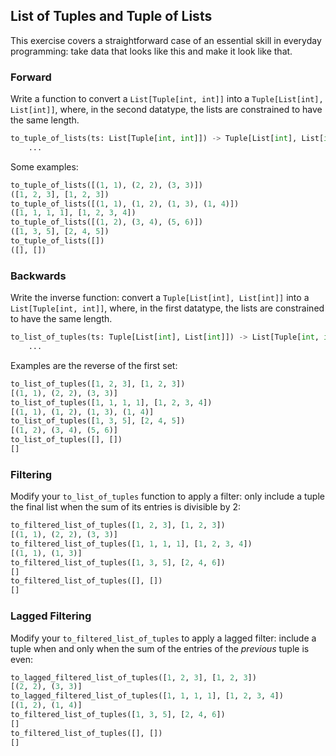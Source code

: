 ## List of Tuples and Tuple of Lists
This exercise covers a straightforward case of an essential skill in everyday programming: take data that looks like this and make it look like that.

### Forward
Write a function to convert a `List[Tuple[int, int]]` into a `Tuple[List[int], List[int]]`, where, in the second datatype, the lists are constrained to have the same length.

```python
to_tuple_of_lists(ts: List[Tuple[int, int]]) -> Tuple[List[int], List[int]]:
    ...
```

Some examples:

```python
to_tuple_of_lists([(1, 1), (2, 2), (3, 3)])
([1, 2, 3], [1, 2, 3])
to_tuple_of_lists([(1, 1), (1, 2), (1, 3), (1, 4)])
([1, 1, 1, 1], [1, 2, 3, 4])
to_tuple_of_lists([(1, 2), (3, 4), (5, 6)])
([1, 3, 5], [2, 4, 5])
to_tuple_of_lists([])
([], [])
```

### Backwards
Write the inverse function: convert a `Tuple[List[int], List[int]]` into a `List[Tuple[int, int]]`, where, in the first datatype, the lists are constrained to have the same length.

```python
to_list_of_tuples(ts: Tuple[List[int], List[int]]) -> List[Tuple[int, int]])
    ...
```

Examples are the reverse of the first set:

```python
to_list_of_tuples([1, 2, 3], [1, 2, 3])
[(1, 1), (2, 2), (3, 3)]
to_list_of_tuples([1, 1, 1, 1], [1, 2, 3, 4])
[(1, 1), (1, 2), (1, 3), (1, 4)]
to_list_of_tuples([1, 3, 5], [2, 4, 5])
[(1, 2), (3, 4), (5, 6)]
to_list_of_tuples([], [])
[]
```

### Filtering
Modify your `to_list_of_tuples` function to apply a filter: only include a tuple the final list when the sum of its entries is divisible by 2:

```python
to_filtered_list_of_tuples([1, 2, 3], [1, 2, 3])
[(1, 1), (2, 2), (3, 3)]
to_filtered_list_of_tuples([1, 1, 1, 1], [1, 2, 3, 4])
[(1, 1), (1, 3)]
to_filtered_list_of_tuples([1, 3, 5], [2, 4, 6])
[]
to_filtered_list_of_tuples([], [])
[]
```

### Lagged Filtering
Modify your `to_filtered_list_of_tuples` to apply a lagged filter: include a tuple when and only when the sum of the entries of the *previous* tuple is even:

```python
to_lagged_filtered_list_of_tuples([1, 2, 3], [1, 2, 3])
[(2, 2), (3, 3)]
to_lagged_filtered_list_of_tuples([1, 1, 1, 1], [1, 2, 3, 4])
[(1, 2), (1, 4)]
to_filtered_list_of_tuples([1, 3, 5], [2, 4, 6])
[]
to_filtered_list_of_tuples([], [])
[]
```
